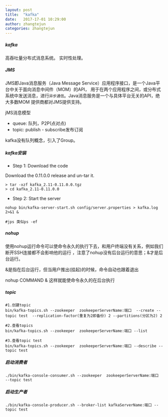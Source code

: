 ```yaml
---
layout: post
title:  "kafka"
date:   2017-17-01 10:29:00
author: zhangtejun
categories: zhangtejun
---
```

##### kafka
高吞吐量分布式消息系统。
实时性处理。

##### JMS
JMS即Java消息服务（Java Message Service）应用程序接口，是一个Java平台中关于面向消息中间件（MOM）的API，
用于在两个应用程序之间，或分布式系统中发送消息，进行`异步通信`。Java消息服务是一个与具体平台无关的API，绝大多数MOM
提供商都对JMS提供支持。

jMS消息模型
* queue: 队列，P2P(点对点)
* topic: publish - subscribe发布订阅

kafka没有队列概念，引入了Group。

##### kafka安装
* Step 1: Download the code

Download the 0.11.0.0 release and un-tar it.
```shell
> tar -xzf kafka_2.11-0.11.0.0.tgz
> cd kafka_2.11-0.11.0.0
```
* Step 2: Start the server
```
nohup bin/kafka-server-start.sh config/server.properties > kafka.log 2>&1 &

#jps 类似ps -ef
```

##### nohup
使用nohup运行命令可以使命令永久的执行下去，和用户终端没有关系，例如我们断开SSH连接都不会影响他的运行
，注意了nohup没有后台运行的意思；&才是后台运行。

&是指在后台运行，但当用户推出(挂起)的时候，命令自动也跟着退出

nohup COMMAND &
这样就能使命令永久的在后台执行

##### topic
```shell
#1.创建topic
bin/kafka-topics.sh --zookeeper  zookeeperServerName:端口  --create --topic test  --replication-factor(重复为2即备份) 2 --partitions(分区为2) 2

#2.查看topics
bin/kafka-topics.sh --zookeeper  zookeeperServerName:端口 --list 

#3.查看topic test
bin/kafka-topics.sh --zookeeper  zookeeperServerName:端口 --describe --topic test
```

##### 启动消费者
```
./bin/kafka-console-consumer.sh --zookeeper  zookeeperServerName:端口  --topic test
```
##### 启动生产者
```
./bin/kafka-console-producer.sh --broker-list kafkaServerName:端口 --topic test
```















